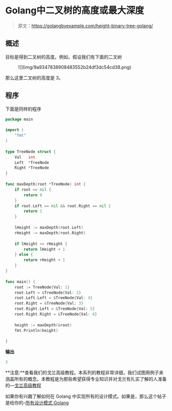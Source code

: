 # Golang中二叉树的高度或最大深度

> 原文：<https://golangbyexample.com/height-binary-tree-golang/>

## **概述**

目标是得到二叉树的高度。例如，假设我们有下面的二叉树

<figure class="wp-block-image size-full">![](img/9a9347838908483552b24df3dc54cd38.png)</figure>

那么这里二叉树的高度是 3。

## **程序**

下面是同样的程序

```go
package main

import (
	"fmt"
)

type TreeNode struct {
	Val   int
	Left  *TreeNode
	Right *TreeNode
}

func maxDepth(root *TreeNode) int {
	if root == nil {
		return 0
	}
	if root.Left == nil && root.Right == nil {
		return 1
	}

	lHeight := maxDepth(root.Left)
	rHeight := maxDepth(root.Right)

	if lHeight >= rHeight {
		return lHeight + 1
	} else {
		return rHeight + 1
	}
}

func main() {
	root := TreeNode{Val: 1}
	root.Left = &TreeNode{Val: 2}
	root.Left.Left = &TreeNode{Val: 4}
	root.Right = &TreeNode{Val: 3}
	root.Right.Left = &TreeNode{Val: 5}
	root.Right.Right = &TreeNode{Val: 6}

	height := maxDepth(&root)
	fmt.Println(height)

}
```

**输出**

```go
3
```

**注意:**查看我们的戈兰高级教程。本系列的教程非常详细，我们试图用例子来涵盖所有的概念。本教程是为那些希望获得专业知识并对戈兰有扎实了解的人准备的—[戈兰高级教程](https://golangbyexample.com/golang-comprehensive-tutorial/)

如果你有兴趣了解如何在 Golang 中实现所有的设计模式。如果是，那么这个帖子是给你的–[所有设计模式 Golang](https://golangbyexample.com/all-design-patterns-golang/)